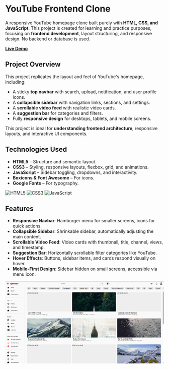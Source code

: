# YouTube Frontend Clone

A responsive YouTube homepage clone built purely with **HTML, CSS, and JavaScript**. This project is created for learning and practice purposes, focusing on **frontend development**, layout structuring, and responsive design. No backend or database is used.

**[Live Demo](#)**

## Project Overview

This project replicates the layout and feel of YouTube's homepage, including:

- A sticky **top navbar** with search, upload, notification, and user profile icons.
- A **collapsible sidebar** with navigation links, sections, and settings.
- A **scrollable video feed** with realistic video cards.
- A **suggestion bar** for categories and filters.
- Fully **responsive design** for desktops, tablets, and mobile screens.

This project is ideal for **understanding frontend architecture**, responsive layouts, and interactive UI components.

## Technologies Used

- **HTML5** – Structure and semantic layout.
- **CSS3** – Styling, responsive layouts, flexbox, grid, and animations.
- **JavaScript** – Sidebar toggling, dropdowns, and interactivity.
- **Boxicons & Font Awesome** – For icons.
- **Google Fonts** – For typography.

![HTML5](https://img.shields.io/badge/HTML5-E34F26?style=flat-square&logo=html5&logoColor=white)
![CSS3](https://img.shields.io/badge/CSS3-1572B6?style=flat-square&logo=css3&logoColor=white)
![JavaScript](https://img.shields.io/badge/JavaScript-F7DF1E?style=flat-square&logo=javascript&logoColor=black)

## Features

- **Responsive Navbar**: Hamburger menu for smaller screens, icons for quick actions.
- **Collapsible Sidebar**: Shrinkable sidebar, automatically adjusting the main content.
- **Scrollable Video Feed**: Video cards with thumbnail, title, channel, views, and timestamp.
- **Suggestion Bar**: Horizontally scrollable filter categories like YouTube.
- **Hover Effects**: Buttons, sidebar items, and cards respond visually on hover.
- **Mobile-First Design**: Sidebar hidden on small screens, accessible via menu icon.

![](Resources/YT_Homepage.png)


